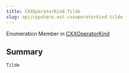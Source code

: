 ```yaml
---
title: CXXOperatorKind.Tilde
slug: api/cppsharp.ast.cxxoperatorkind.tilde
---
```

Enumeration Member in [CXXOperatorKind](/api/cppsharp/ast/cxxoperatorkind)

## Summary



```csharp
Tilde
```

